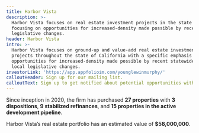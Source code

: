 ```yaml
---
title: Harbor Vista
description: >-
  Harbor Vista focuses on real estate investment projects in the state of CA,
  focusing on opportunities for increased-density made possible by recent
  legislative changes.
header: Harbor Vista
intro: >-
  Harbor Vista focuses on ground-up and value-add real estate investment
  projects throughout the state of California with a specific emphasis on the
  opportunities for increased-density made possible by recent statewide and
  local legislative changes.
investorLink: 'https://app.appfolioim.com/younglewinmurphy/'
calloutHeader: Sign up for our mailing list.
calloutText: Sign up to get notified about potential opportunities with Harbor Vista.
---
```


Since inception in 2020, the firm has purchased **27 properties** with **3 dispositions**, **9 stabilized refinances**, and **15 properties in the active development pipeline**.

Harbor Vista’s real estate portfolio has an estimated value of **$58,000,000**.
